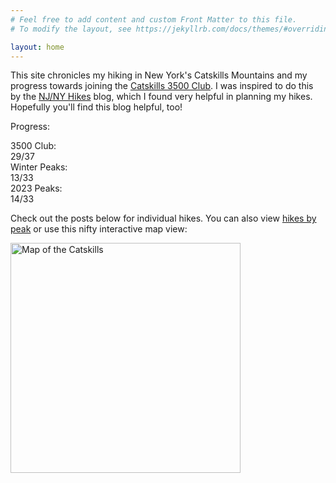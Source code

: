 ```yaml
---
# Feel free to add content and custom Front Matter to this file.
# To modify the layout, see https://jekyllrb.com/docs/themes/#overriding-theme-defaults

layout: home
---
```


This site chronicles my hiking in New York's Catskills Mountains and my progress towards joining the [Catskills 3500 Club][club]. I was inspired to do this by the [NJ/NY Hikes][njny] blog, which I found very helpful in planning my hikes. Hopefully you'll find this blog helpful, too!

Progress:

<div id="progress">
    <div class="progress-label">3500 Club:</div>
    <div id="progress-3500" class="progress-bar">
        <!--progress-3500-->
        <span class="winter complete" title="Balsam (Winter)"></span>
        <span class="winter complete" title="Blackhead (Winter)"></span>
        <span class="winter complete" title="Slide (Winter)"></span>
        <span class="winter complete" title="Panther (Winter)"></span>
        <span class="3500 complete" title="Plateau"></span>
        <span class="3500 complete" title="Wittenberg"></span>
        <span class="3500 complete" title="Hunter"></span>
        <span class="3500 complete" title="Rusk"></span>
        <span class="3500 complete" title="Southwest Hunter"></span>
        <span class="3500 complete" title="Windham"></span>
        <span class="3500 complete" title="Lone"></span>
        <span class="3500 complete" title="Bearpen"></span>
        <span class="3500 complete" title="Indian Head"></span>
        <span class="3500 complete" title="Twin"></span>
        <span class="3500 complete" title="Balsam Cap"></span>
        <span class="3500 complete" title="Sugarloaf"></span>
        <span class="3500 complete" title="Balsam"></span>
        <span class="3500 complete" title="Friday"></span>
        <span class="3500 complete" title="Table"></span>
        <span class="3500 complete" title="Rocky"></span>
        <span class="3500 complete" title="Cornell"></span>
        <span class="3500 complete" title="Peekamoose"></span>
        <span class="3500 complete" title="Black Dome"></span>
        <span class="3500 complete" title="Kaaterskill High Peak"></span>
        <span class="3500 complete" title="Blackhead"></span>
        <span class="3500 complete" title="Vly"></span>
        <span class="3500 complete" title="Slide"></span>
        <span class="3500 complete" title="Thomas Cole"></span>
        <span class="3500 complete" title="Fir"></span>
        <span class="3500 incomplete" title="Sherrill"></span>
        <span class="3500 incomplete" title="Eagle"></span>
        <span class="3500 incomplete" title="Big Indian"></span>
        <span class="3500 incomplete" title="North Dome"></span>
        <span class="3500 incomplete" title="Panther"></span>
        <span class="3500 incomplete" title="Westkill"></span>
        <span class="3500 incomplete" title="Balsam Lake"></span>
        <span class="3500 incomplete" title="Halcott"></span>
        <span class="summary">29/37</span>
        <!--/progress-3500-->
    </div>
    <div class="progress-label">Winter Peaks:</div>
    <div id="progress-winter" class="progress-bar">
        <!--progress-winter-->
        <span class="winter complete" title="Balsam"></span>
        <span class="winter complete" title="Lone"></span>
        <span class="winter complete" title="Friday"></span>
        <span class="winter complete" title="Panther"></span>
        <span class="winter complete" title="Table"></span>
        <span class="winter complete" title="Bearpen"></span>
        <span class="winter complete" title="Rocky"></span>
        <span class="winter complete" title="Blackhead"></span>
        <span class="winter complete" title="Vly"></span>
        <span class="winter complete" title="Balsam Cap"></span>
        <span class="winter complete" title="Slide"></span>
        <span class="winter complete" title="Peekamoose"></span>
        <span class="winter complete" title="Fir"></span>
        <span class="winter incomplete" title="Sherrill"></span>
        <span class="winter incomplete" title="Plateau"></span>
        <span class="winter incomplete" title="Wittenberg"></span>
        <span class="winter incomplete" title="Hunter"></span>
        <span class="winter incomplete" title="Rusk"></span>
        <span class="winter incomplete" title="Southwest Hunter"></span>
        <span class="winter incomplete" title="Windham"></span>
        <span class="winter incomplete" title="Eagle"></span>
        <span class="winter incomplete" title="Balsam Lake"></span>
        <span class="winter incomplete" title="Indian Head"></span>
        <span class="winter incomplete" title="Twin"></span>
        <span class="winter incomplete" title="Sugarloaf"></span>
        <span class="winter incomplete" title="Westkill"></span>
        <span class="winter incomplete" title="Halcott"></span>
        <span class="winter incomplete" title="Cornell"></span>
        <span class="winter incomplete" title="Big Indian"></span>
        <span class="winter incomplete" title="North Dome"></span>
        <span class="winter incomplete" title="Black Dome"></span>
        <span class="winter incomplete" title="Kaaterskill High Peak"></span>
        <span class="winter incomplete" title="Thomas Cole"></span>
        <span class="summary">13/33</span>
        <!--/progress-winter-->
    </div>
    <div class="progress-label">2023 Peaks:</div>
    <div id="progress-2023" class="progress-bar">
        <!--progress-2023-->
        <span class="complete" title="Balsam"></span>
        <span class="complete" title="Lone"></span>
        <span class="complete" title="Friday"></span>
        <span class="complete" title="Panther"></span>
        <span class="complete" title="Table"></span>
        <span class="complete" title="Bearpen"></span>
        <span class="complete" title="Rocky"></span>
        <span class="complete" title="Blackhead"></span>
        <span class="complete" title="Rusk"></span>
        <span class="complete" title="Vly"></span>
        <span class="complete" title="Balsam Cap"></span>
        <span class="complete" title="Slide"></span>
        <span class="complete" title="Peekamoose"></span>
        <span class="complete" title="Fir"></span>
        <span class="incomplete" title="Sherrill"></span>
        <span class="incomplete" title="Plateau"></span>
        <span class="incomplete" title="Wittenberg"></span>
        <span class="incomplete" title="Hunter"></span>
        <span class="incomplete" title="Southwest Hunter"></span>
        <span class="incomplete" title="Windham"></span>
        <span class="incomplete" title="Eagle"></span>
        <span class="incomplete" title="Balsam Lake"></span>
        <span class="incomplete" title="Indian Head"></span>
        <span class="incomplete" title="Twin"></span>
        <span class="incomplete" title="Sugarloaf"></span>
        <span class="incomplete" title="Westkill"></span>
        <span class="incomplete" title="Halcott"></span>
        <span class="incomplete" title="Cornell"></span>
        <span class="incomplete" title="Big Indian"></span>
        <span class="incomplete" title="North Dome"></span>
        <span class="incomplete" title="Black Dome"></span>
        <span class="incomplete" title="Kaaterskill High Peak"></span>
        <span class="incomplete" title="Thomas Cole"></span>
        <span class="summary">14/33</span>
        <!--/progress-2023-->
    </div>
</div>

Check out the posts below for individual hikes. You can also view [hikes by peak] or use this nifty interactive map view:

[<img src="/catskills/assets/img/map-preview.png" width="368" height="368" alt="Map of the Catskills">](map/)

[club]: http://catskill-3500-club.org/
[njny]: https://www.njnyhikes.com/p/map.html
[hikes by peak]: peaks.html
